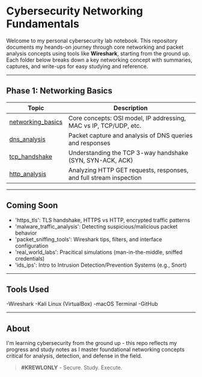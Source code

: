 # Cybersecurity Networking Fundamentals

Welcome to my personal cybersecurity lab notebook. This repository documents my heands-on journey through core networking and packet analysis concepts using tools like **Wireshark**, starting from the ground up. Each folder below breaks down a key networking concept with summaries, captures, and write-ups for easy studying and reference. 

---

## Phase 1: Networking Basics

| Topic                  | Description
|------------------------|-------------------------------
| [networking_basics](./networking_basics)      | Core concepts: OSI model, IP addressing, MAC vs IP, TCP/UDP, etc.  |
| [dns_analysis](./dns_analysis)                | Packet capture and analysis of DNS queries and responses  |
| [tcp_handshake](./tcp_handshake)              | Understanding the TCP 3-way handshake (SYN, SYN-ACK, ACK)  |
| [http_analysis](./http_analysis)              | Analyzing HTTP GET requests, responses, and full stream inspection  |

---

## Coming Soon

- 'https_tls': TLS handshake, HTTPS vs HTTP, encrypted traffic patterns
- 'malware_traffic_analysis': Detecting suspicious/malicious packet behavior
- 'packet_sniffing_tools': Wireshark tips, filters, and interface configuration
- 'real_world_labs': Pracitical simulations (man-in-the-middle, sniffed credentials)
- 'ids_ips': Intro to Intrusion Detection/Prevention Systems (e.g., Snort)

---

## Tools Used

-Wireshark
-Kali Linux (VirtualBox)
-macOS Terminal
-GitHub

---

## About

I'm learning cybersecurity from the ground up - this repo reflects my progress and study notes as I master foundational networking concepts critical for analysis, detection, and defense in the field.

> **#KREWLONLY** - Secure. Study. Execute.
